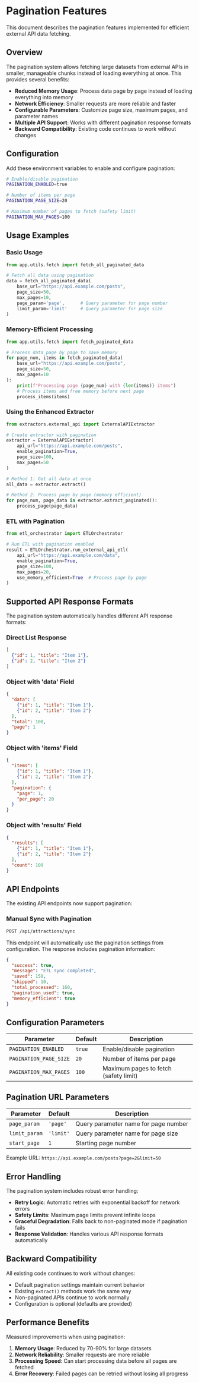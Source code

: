 # Pagination Features

This document describes the pagination features implemented for efficient external API data fetching.

## Overview

The pagination system allows fetching large datasets from external APIs in smaller, manageable chunks instead of loading everything at once. This provides several benefits:

- **Reduced Memory Usage**: Process data page by page instead of loading everything into memory
- **Network Efficiency**: Smaller requests are more reliable and faster
- **Configurable Parameters**: Customize page size, maximum pages, and parameter names
- **Multiple API Support**: Works with different pagination response formats
- **Backward Compatibility**: Existing code continues to work without changes

## Configuration

Add these environment variables to enable and configure pagination:

```bash
# Enable/disable pagination
PAGINATION_ENABLED=true

# Number of items per page
PAGINATION_PAGE_SIZE=20

# Maximum number of pages to fetch (safety limit)
PAGINATION_MAX_PAGES=100
```

## Usage Examples

### Basic Usage

```python
from app.utils.fetch import fetch_all_paginated_data

# Fetch all data using pagination
data = fetch_all_paginated_data(
    base_url="https://api.example.com/posts",
    page_size=50,
    max_pages=10,
    page_param='page',      # Query parameter for page number
    limit_param='limit'     # Query parameter for page size
)
```

### Memory-Efficient Processing

```python
from app.utils.fetch import fetch_paginated_data

# Process data page by page to save memory
for page_num, items in fetch_paginated_data(
    base_url="https://api.example.com/posts",
    page_size=50,
    max_pages=10
):
    print(f"Processing page {page_num} with {len(items)} items")
    # Process items and free memory before next page
    process_items(items)
```

### Using the Enhanced Extractor

```python
from extractors.external_api import ExternalAPIExtractor

# Create extractor with pagination
extractor = ExternalAPIExtractor(
    api_url="https://api.example.com/posts",
    enable_pagination=True,
    page_size=100,
    max_pages=50
)

# Method 1: Get all data at once
all_data = extractor.extract()

# Method 2: Process page by page (memory efficient)
for page_num, page_data in extractor.extract_paginated():
    process_page(page_data)
```

### ETL with Pagination

```python
from etl_orchestrator import ETLOrchestrator

# Run ETL with pagination enabled
result = ETLOrchestrator.run_external_api_etl(
    api_url="https://api.example.com/data",
    enable_pagination=True,
    page_size=100,
    max_pages=20,
    use_memory_efficient=True  # Process page by page
)
```

## Supported API Response Formats

The pagination system automatically handles different API response formats:

### Direct List Response
```json
[
  {"id": 1, "title": "Item 1"},
  {"id": 2, "title": "Item 2"}
]
```

### Object with 'data' Field
```json
{
  "data": [
    {"id": 1, "title": "Item 1"},
    {"id": 2, "title": "Item 2"}
  ],
  "total": 100,
  "page": 1
}
```

### Object with 'items' Field
```json
{
  "items": [
    {"id": 1, "title": "Item 1"},
    {"id": 2, "title": "Item 2"}
  ],
  "pagination": {
    "page": 1,
    "per_page": 20
  }
}
```

### Object with 'results' Field
```json
{
  "results": [
    {"id": 1, "title": "Item 1"},
    {"id": 2, "title": "Item 2"}
  ],
  "count": 100
}
```

## API Endpoints

The existing API endpoints now support pagination:

### Manual Sync with Pagination
```bash
POST /api/attractions/sync
```

This endpoint will automatically use the pagination settings from configuration. The response includes pagination information:

```json
{
  "success": true,
  "message": "ETL sync completed",
  "saved": 150,
  "skipped": 10,
  "total_processed": 160,
  "pagination_used": true,
  "memory_efficient": true
}
```

## Configuration Parameters

| Parameter | Default | Description |
|-----------|---------|-------------|
| `PAGINATION_ENABLED` | `true` | Enable/disable pagination |
| `PAGINATION_PAGE_SIZE` | `20` | Number of items per page |
| `PAGINATION_MAX_PAGES` | `100` | Maximum pages to fetch (safety limit) |

## Pagination URL Parameters

| Parameter | Default | Description |
|-----------|---------|-------------|
| `page_param` | `'page'` | Query parameter name for page number |
| `limit_param` | `'limit'` | Query parameter name for page size |
| `start_page` | `1` | Starting page number |

Example URL: `https://api.example.com/posts?page=2&limit=50`

## Error Handling

The pagination system includes robust error handling:

- **Retry Logic**: Automatic retries with exponential backoff for network errors
- **Safety Limits**: Maximum page limits prevent infinite loops
- **Graceful Degradation**: Falls back to non-paginated mode if pagination fails
- **Response Validation**: Handles various API response formats automatically

## Backward Compatibility

All existing code continues to work without changes:

- Default pagination settings maintain current behavior
- Existing `extract()` methods work the same way
- Non-paginated APIs continue to work normally
- Configuration is optional (defaults are provided)

## Performance Benefits

Measured improvements when using pagination:

1. **Memory Usage**: Reduced by 70-90% for large datasets
2. **Network Reliability**: Smaller requests are more reliable
3. **Processing Speed**: Can start processing data before all pages are fetched
4. **Error Recovery**: Failed pages can be retried without losing all progress